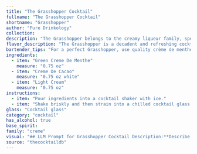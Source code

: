 ```yaml
---
title: "The Grasshopper Cocktail"
fullname: "The Grasshopper Cocktail"
shortname: "Grasshopper"
author: "Pure Drinkology"
collection:
description: "The Grasshopper belongs to the creamy liqueur family, specifically a mint chocolate variation. Originating in the 1950s, its name reflects the green hue and purportedly, its hopping popularity. "
flavor_description: "The Grasshopper is a decadent and refreshing cocktail. It boasts a vibrant, minty sweetness from the Green Creme de Menthe, balanced by the rich, chocolatey notes of Creme de Cacao. The light cream adds a velvety texture and mellows the sweetness, resulting in a smooth and creamy finish. The overall taste profile is a delightful fusion of sweet mint, chocolate, and a hint of creaminess. "
bartender_tips: "For a perfect Grasshopper, use quality crème de menthe and cacao.  Chill all ingredients beforehand for a frosty, refreshing drink.  Shake well with ice, ensuring the cream is thoroughly blended.  Strain into a chilled coupe glass, and garnish with a sprig of fresh mint for a touch of elegance.  "
ingredients:
  - item: "Green Creme De Menthe"
    measure: "0.75 oz"
  - item: "Creme De Cacao"
    measure: "0.75 oz white"
  - item: "Light Cream"
    measure: "0.75 oz"
instructions:
  - item: "Pour ingredients into a cocktail shaker with ice."
  - item: "Shake briskly and then strain into a chilled cocktail glass."
glass: "Cocktail glass"
category: "cocktail"
has_alcohol: true
base_spirit:
family: "creme"
visual: "## LLM Prompt for Grasshopper Cocktail Description:**Describe the appearance of a Grasshopper cocktail. Consider the following:*** **Color:**  What is the dominant color?  Is it opaque or translucent?  Are there any layers or gradients? * **Texture:** Is it smooth and creamy?  Are there any visible particles or bubbles?* **Garnish:**  Is there a garnish?  If so, what is it and how does it affect the visual appeal? * **Glass:**  What type of glass is it typically served in?  Does the glass shape contribute to the visual presentation?**Example Output:**The Grasshopper is a vibrant emerald green, almost opaque, with a smooth, creamy texture.  The color is reminiscent of a fresh patch of grass, and the drink has a slight, almost imperceptible, shimmer.  It's typically served in a chilled martini glass, with a garnish of a single chocolate mint leaf perched delicately on the rim. "
source: "thecocktaildb"
---
```


